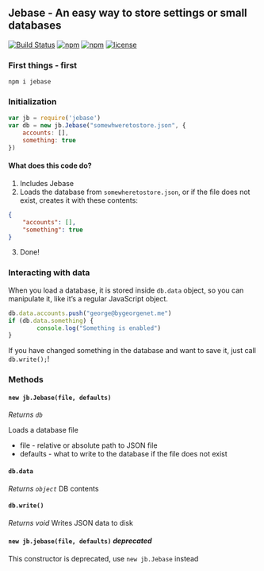 
## Jebase - An easy way to store settings or small databases

[![Build Status](https://travis-ci.com/gbougakov/jebase.svg?branch=master)](https://travis-ci.com/gbougakov/jebase)
[![npm](https://img.shields.io/npm/dy/jebase.svg)](https://npmjs.org/package/jebase)
[![npm](https://img.shields.io/npm/v/jebase.svg)](https://npmjs.org/package/jebase)
[![license](https://img.shields.io/github/license/gbougakov/jebase.svg)](https://github.com/gbougakov/jebase/blob/master/LICENSE)
### First things - first
`npm i jebase`

### Initialization
```js
var jb = require('jebase')
var db = new jb.Jebase("somewhweretostore.json", {
	accounts: [],
	something: true
})
```
#### What does this code do?
1. Includes Jebase
2. Loads the database from `somewheretostore.json`, or if the file does not exist, creates it with these contents: 
```json
{
	"accounts": [],
	"something": true
}
```
3. Done!
### Interacting with data
When you load a database, it is stored inside `db.data` object, so you can manipulate it, like it’s a regular JavaScript object.
```js
db.data.accounts.push("george@bygeorgenet.me")
if (db.data.something) {
		console.log("Something is enabled")
}
```
If you have changed something in the database and want to save it, just call `db.write();`!

### Methods
#### `new jb.Jebase(file, defaults)`
_Returns `db`_

Loads a database file

- file - relative or absolute path to JSON file
- defaults - what to write to the database if the file does not exist
#### `db.data`
_Returns `object`_
DB contents
#### `db.write()`
_Returns void_
Writes JSON data to disk
#### `new jb.jebase(file, defaults)` _deprecated_
This constructor is deprecated, use `new jb.Jebase` instead

